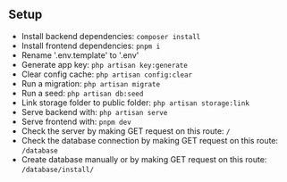 ## Setup

- Install backend dependencies: `composer install`
- Install frontend dependencies: `pnpm i`
- Rename '.env.template' to '.env'
- Generate app key: `php artisan key:generate`
- Clear config cache: `php artisan config:clear`
- Run a migration: `php artisan migrate`
- Run a seed: `php artisan db:seed`
- Link storage folder to public folder: `php artisan storage:link`
- Serve backend with: `php artisan serve`
- Serve frontend with: `pnpm dev`
- Check the server by making GET request on this route: `/`
- Check the database connection by making GET request on this route: `/database`
- Create database manually or by making GET request on this route: `/database/install/`